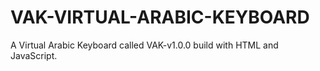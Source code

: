 # VAK-VIRTUAL-ARABIC-KEYBOARD
A Virtual Arabic Keyboard called VAK-v1.0.0 build with HTML and JavaScript.
